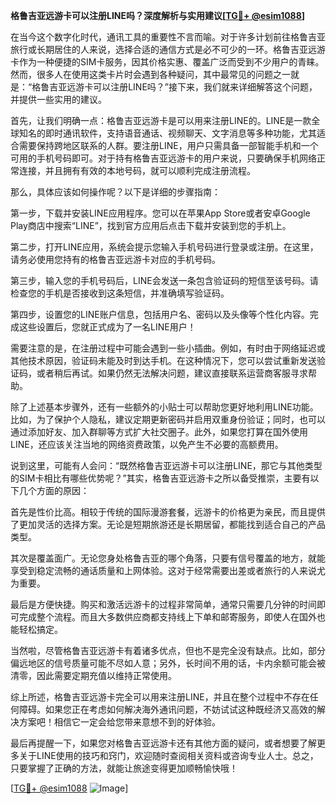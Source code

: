 **格鲁吉亚远游卡可以注册LINE吗？深度解析与实用建议[[TG💪+ @esim1088](https://t.me/s/esim1088)]**

在当今这个数字化时代，通讯工具的重要性不言而喻。对于许多计划前往格鲁吉亚旅行或长期居住的人来说，选择合适的通信方式是必不可少的一环。格鲁吉亚远游卡作为一种便捷的SIM卡服务，因其价格实惠、覆盖广泛而受到不少用户的青睐。然而，很多人在使用这类卡片时会遇到各种疑问，其中最常见的问题之一就是：“格鲁吉亚远游卡可以注册LINE吗？”接下来，我们就来详细解答这个问题，并提供一些实用的建议。

首先，让我们明确一点：格鲁吉亚远游卡是可以用来注册LINE的。LINE是一款全球知名的即时通讯软件，支持语音通话、视频聊天、文字消息等多种功能，尤其适合需要保持跨地区联系的人群。要注册LINE，用户只需具备一部智能手机和一个可用的手机号码即可。对于持有格鲁吉亚远游卡的用户来说，只要确保手机网络正常连接，并且拥有有效的本地号码，就可以顺利完成注册流程。

那么，具体应该如何操作呢？以下是详细的步骤指南：

第一步，下载并安装LINE应用程序。您可以在苹果App Store或者安卓Google Play商店中搜索“LINE”，找到官方应用后点击下载并安装到您的手机上。

第二步，打开LINE应用，系统会提示您输入手机号码进行登录或注册。在这里，请务必使用您持有的格鲁吉亚远游卡对应的手机号码。

第三步，输入您的手机号码后，LINE会发送一条包含验证码的短信至该号码。请检查您的手机是否接收到这条短信，并准确填写验证码。

第四步，设置您的LINE账户信息，包括用户名、密码以及头像等个性化内容。完成这些设置后，您就正式成为了一名LINE用户！

需要注意的是，在注册过程中可能会遇到一些小插曲。例如，有时由于网络延迟或其他技术原因，验证码未能及时到达手机。在这种情况下，您可以尝试重新发送验证码，或者稍后再试。如果仍然无法解决问题，建议直接联系运营商客服寻求帮助。

除了上述基本步骤外，还有一些额外的小贴士可以帮助您更好地利用LINE功能。比如，为了保护个人隐私，建议定期更新密码并启用双重身份验证；同时，也可以通过添加好友、加入群聊等方式扩大社交圈子。此外，如果您打算在国外使用LINE，还应该关注当地的网络资费政策，以免产生不必要的高额费用。

说到这里，可能有人会问：“既然格鲁吉亚远游卡可以注册LINE，那它与其他类型的SIM卡相比有哪些优势呢？”其实，格鲁吉亚远游卡之所以备受推崇，主要有以下几个方面的原因：

首先是性价比高。相较于传统的国际漫游套餐，远游卡的价格更为亲民，而且提供了更加灵活的选择方案。无论是短期旅游还是长期居留，都能找到适合自己的产品类型。

其次是覆盖面广。无论您身处格鲁吉亚的哪个角落，只要有信号覆盖的地方，就能享受到稳定流畅的通话质量和上网体验。这对于经常需要出差或者旅行的人来说尤为重要。

最后是方便快捷。购买和激活远游卡的过程非常简单，通常只需要几分钟的时间即可完成整个流程。而且大多数供应商都支持线上下单和邮寄服务，即使人在国外也能轻松搞定。

当然啦，尽管格鲁吉亚远游卡有着诸多优点，但也不是完全没有缺点。比如，部分偏远地区的信号质量可能不尽如人意；另外，长时间不用的话，卡内余额可能会被清零，因此需要定期充值以维持正常使用。

综上所述，格鲁吉亚远游卡完全可以用来注册LINE，并且在整个过程中不存在任何障碍。如果您正在考虑如何解决海外通讯问题，不妨试试这种既经济又高效的解决方案吧！相信它一定会给您带来意想不到的好体验。

最后再提醒一下，如果您对格鲁吉亚远游卡还有其他方面的疑问，或者想要了解更多关于LINE使用的技巧和窍门，欢迎随时查阅相关资料或咨询专业人士。总之，只要掌握了正确的方法，就能让旅途变得更加顺畅愉快哦！

[[TG💪+ @esim1088](https://t.me/s/esim1088) ![Image](https://i.postimg.cc/4NQfJmqS/Snipaste-2025-05-13-00-14-12.png)]